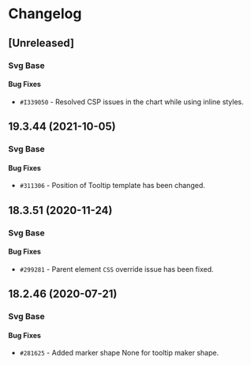 # Changelog

## [Unreleased]

### Svg Base

#### Bug Fixes

- `#I339050` - Resolved CSP issues in the chart while using inline styles.

## 19.3.44 (2021-10-05)

### Svg Base

#### Bug Fixes

- `#311306` - Position of Tooltip template has been changed.

## 18.3.51 (2020-11-24)

### Svg Base

#### Bug Fixes

- `#299281` - Parent element `CSS` override issue has been fixed.

## 18.2.46 (2020-07-21)

### Svg Base

#### Bug Fixes

- `#281625` - Added marker shape None for tooltip maker shape.